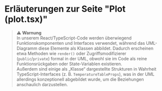 # Erläuterungen zur Seite "Plot (plot.tsx)"




> ⚠ **Warnung**  
> In unserem React/TypeScript-Code werden überwiegend Funktionskomponenten und Interfaces verwendet, während das UML-Diagramm diese Elemente als Klassen abbildet. Dadurch erscheinen etwa Methoden wie `render()` oder Zugriffsmodifizierer (`public`/`private`) formal in der UML, obwohl sie im Code als reine Funktionsrückgaben oder State-Variablen existieren.  
> Außerdem sind einige als „Klasse“ dargestellte Strukturen in Wahrheit TypeScript-Interfaces (z. B. `TemperatureTableProps`), was in der UML allerdings konzeptionell abgebildet wurde, um die Beziehungen anschaulich darzustellen.
